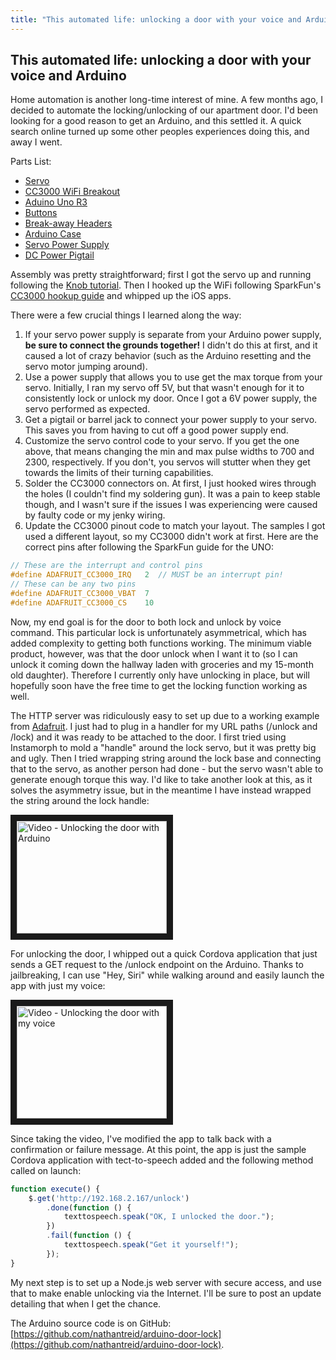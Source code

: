 ```yaml
---
title: "This automated life: unlocking a door with your voice and Arduino"
---
```


This automated life: unlocking a door with your voice and Arduino
---
Home automation is another long-time interest of mine. A few months ago, I decided to automate the locking/unlocking of our apartment door. I'd been looking for a good reason to get an Arduino, and this settled it. A quick search online turned up some other peoples experiences doing this, and away I went.

Parts List:

* [Servo](https://www.sparkfun.com/products/11965)
* [CC3000 WiFi Breakout](https://www.sparkfun.com/products/12072)
* [Aduino Uno R3](https://www.sparkfun.com/products/11021)
* [Buttons](https://www.sparkfun.com/products/10302)
* [Break-away Headers](https://www.sparkfun.com/products/116)
* [Arduino Case](https://www.sparkfun.com/products/12839)
* [Servo Power Supply](https://www.amazon.com/gp/product/B00DID6C0S/ref=oh_aui_detailpage_o06_s00?ie=UTF8&psc=1)
* [DC Power Pigtail](https://www.amazon.com/gp/product/B00R1XMC6E/ref=oh_aui_detailpage_o07_s00?ie=UTF8&psc=1)

Assembly was pretty straightforward; first I got the servo up and running following the [Knob tutorial](http://arduino.cc/en/Tutorial/sweep). Then I hooked up the WiFi following SparkFun's [CC3000 hookup guide](https://learn.sparkfun.com/tutorials/cc3000-hookup-guide) and whipped up the iOS apps.

There were a few crucial things I learned along the way:

1. If your servo power supply is separate from your Arduino power supply, **be sure to connect the grounds together!** I didn't do this at first, and it caused a lot of crazy behavior (such as the Arduino resetting and the servo motor jumping around).
1. Use a power supply that allows you to use get the max torque from your servo. Initially, I ran my servo off 5V, but that wasn't enough for it to consistently lock or unlock my door. Once I got a 6V power supply, the servo performed as expected.
1. Get a pigtail or barrel jack to connect your power supply to your servo. This saves you from having to cut off a good power supply end.
1. Customize the servo control code to your servo. If you get the one above, that means changing the min and max pulse widths to 700 and 2300, respectively. If you don't, you servos will stutter when they get towards the limits of their turning capabilities.
1. Solder the CC3000 connectors on. At first, I just hooked wires through the holes (I couldn't find my soldering gun). It was a pain to keep stable though, and I wasn't sure if the issues I was experiencing were caused by faulty code or my jenky wiring.
1. Update the CC3000 pinout code to match your layout. The samples I got used a different layout, so my CC3000 didn't work at first. Here are the correct pins after following the SparkFun guide for the UNO:

```cpp
// These are the interrupt and control pins
#define ADAFRUIT_CC3000_IRQ   2  // MUST be an interrupt pin!
// These can be any two pins
#define ADAFRUIT_CC3000_VBAT  7
#define ADAFRUIT_CC3000_CS    10
```

Now, my end goal is for the door to both lock and unlock by voice command. This particular lock is unfortunately asymmetrical, which has added complexity to getting both functions working. The minimum viable product, however, was that the door unlock when I want it to (so I can unlock it coming down the hallway laden with groceries and my 15-month old daughter). Therefore I currently only have unlocking in place, but will hopefully soon have the free time to get the locking function working as well.

The HTTP server was ridiculously easy to set up due to a working example from [Adafruit](https://github.com/adafruit/Adafruit_CC3000_Library/blob/master/examples/HTTPServer/HTTPServer.ino). I just had to plug in a handler for my URL paths (/unlock and /lock) and it was ready to be attached to the door. I first tried using Instamorph to mold a "handle" around the lock servo, but it was pretty big and ugly. Then I tried wrapping string around the lock base and connecting that to the servo, as another person had done - but the servo wasn't able to generate enough torque this way. I'd like to take another look at this, as it solves the asymmetry issue, but in the meantime I have instead wrapped the string around the lock handle:

<a href="http://www.youtube.com/watch?feature=player_embedded&v=jaPH5OXVci0" target="_blank">
  <img src="http://img.youtube.com/vi/jaPH5OXVci0/0.jpg" alt="Video - Unlocking the door with Arduino" width="240" height="180" border="10" />
</a>

For unlocking the door, I whipped out a quick Cordova application that just sends a GET request to the /unlock endpoint on the Arduino. Thanks to jailbreaking, I can use "Hey, Siri" while walking around and easily launch the app with just my voice:

<a href="http://www.youtube.com/watch?feature=player_embedded&v=Dd-_AVQUlXo" target="_blank">
  <img src="http://img.youtube.com/vi/Dd-_AVQUlXo/0.jpg" alt="Video - Unlocking the door with my voice" width="240" height="180" border="10" />
</a>

Since taking the video, I've modified the app to talk back with a confirmation or failure message. At this point, the app is just the sample Cordova application with tect-to-speech added and the following method called on launch:

```js
function execute() {
    $.get('http://192.168.2.167/unlock')
        .done(function () {
            texttospeech.speak("OK, I unlocked the door.");
        })
        .fail(function () {
            texttospeech.speak("Get it yourself!");
        });
}
```

My next step is to set up a Node.js web server with secure access, and use that to make enable unlocking via the Internet. I'll be sure to post an update detailing that when I get the chance.

The Arduino source code is on GitHub: [https://github.com/nathantreid/arduino-door-lock](https://github.com/nathantreid/arduino-door-lock).
